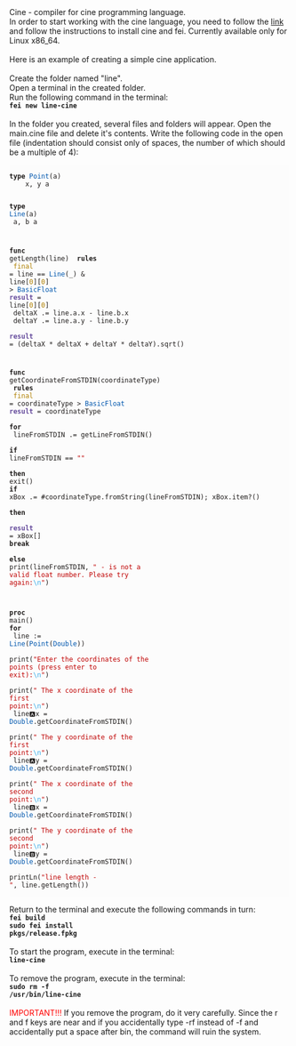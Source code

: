 <body>
Cine - compiler for cine programming language.<br>
In order to start working with the cine language, you need to follow the <a href="https://github.com/CineDeveloper/cineAndFei-installer">link</a> and follow the instructions to install cine and fei.
Currently available only for Linux x86_64.<br>
<br>
Here is an example of creating a simple cine application.<br>
<br>
Create the folder named &quot;line&quot;.<br>
Open a terminal in the created folder.<br>
Run the following command in the terminal:<br>
<code><b>fei new line-cine</b></code><br><br>
In the folder you created, several files and folders will appear. Open the main.cine file and delete it's contents.
Write the following code in the open file (indentation should consist only of spaces, the number of which should be a multiple of 4):<br>
<pre style='color:#0057ae;background-color:#fcfcfc;'>
<code>
<b><span style='color:#1f1c1b;'>type</span></b><span style='color:#1f1c1b;'> </span>Point<span style='color:#1f1c1b;'>(a)</span>
<span style='color:#1f1c1b;'>    x, y a</span>

<b><span style='color:#1f1c1b;'>type</span></b><span style='color:#1f1c1b;'> </span>Line<span style='color:#1f1c1b;'>(a)</span>
<span style='color:#1f1c1b;'>    a, b a</span>

<b><span style='color:#1f1c1b;'>func</span></b><span style='color:#1f1c1b;'> getLength(line)</span>
<b><span style='color:#1f1c1b;'>    rules</span></b>
<span style='color:#b08000;'>        final</span><span style='color:#1f1c1b;'> = line == </span>Line<span style='color:#1f1c1b;'>(_) &amp; line[</span><span style='color:#b08000;'>0</span><span style='color:#1f1c1b;'>][</span><span style='color:#b08000;'>0</span><span style='color:#1f1c1b;'>] &gt; </span>BasicFloat
<b><span style='color:#644a9b;'>        result</span></b><span style='color:#1f1c1b;'> = line[</span><span style='color:#b08000;'>0</span><span style='color:#1f1c1b;'>][</span><span style='color:#b08000;'>0</span><span style='color:#1f1c1b;'>]</span>
<span style='color:#1f1c1b;'>    deltaX .= line.a.x - line.b.x</span>
<span style='color:#1f1c1b;'>    deltaY .= line.a.y - line.b.y</span>
<span style='color:#1f1c1b;'>    </span><b><span style='color:#644a9b;'>result</span></b><span style='color:#1f1c1b;'> = (deltaX * deltaX + deltaY * deltaY).sqrt()</span>

<b><span style='color:#1f1c1b;'>func</span></b><span style='color:#1f1c1b;'> getCoordinateFromSTDIN(coordinateType)</span>
<b><span style='color:#1f1c1b;'>    rules</span></b>
<span style='color:#b08000;'>        final</span><span style='color:#1f1c1b;'> = coordinateType &gt; </span>BasicFloat
<b><span style='color:#644a9b;'>        result</span></b><span style='color:#1f1c1b;'> = coordinateType</span>
<span style='color:#1f1c1b;'>    </span><b><span style='color:#1f1c1b;'>for</span></b>
<span style='color:#1f1c1b;'>        lineFromSTDIN .= getLineFromSTDIN()</span>
<span style='color:#1f1c1b;'>        </span><b><span style='color:#1f1c1b;'>if</span></b><span style='color:#1f1c1b;'> lineFromSTDIN == </span><span style='color:#bf0303;'>&quot;&quot;</span>
<span style='color:#1f1c1b;'>            </span><b><span style='color:#1f1c1b;'>then</span></b><span style='color:#1f1c1b;'> exit()</span>
<span style='color:#1f1c1b;'>        </span><b><span style='color:#1f1c1b;'>if</span></b><span style='color:#1f1c1b;'> xBox .= #coordinateType.fromString(lineFromSTDIN); xBox.item?()</span>
<span style='color:#1f1c1b;'>            </span><b><span style='color:#1f1c1b;'>then</span></b>
<span style='color:#1f1c1b;'>                </span><b><span style='color:#644a9b;'>result</span></b><span style='color:#1f1c1b;'> = xBox[]</span>
<span style='color:#1f1c1b;'>                </span><b><span style='color:#1f1c1b;'>break</span></b>
<span style='color:#1f1c1b;'>            </span><b><span style='color:#1f1c1b;'>else</span></b><span style='color:#1f1c1b;'> print(lineFromSTDIN, </span><span style='color:#bf0303;'>&quot; - is not a valid float number. Please try again:</span><span style='color:#3daee9;'>\n</span><span style='color:#bf0303;'>&quot;</span><span style='color:#1f1c1b;'>)</span>

<b><span style='color:#1f1c1b;'>proc</span></b><span style='color:#1f1c1b;'> main()</span>
<span style='color:#1f1c1b;'>    </span><b><span style='color:#1f1c1b;'>for</span></b>
<span style='color:#1f1c1b;'>        line := </span>Line<span style='color:#1f1c1b;'>(</span>Point<span style='color:#1f1c1b;'>(</span>Double<span style='color:#1f1c1b;'>))</span>
<span style='color:#1f1c1b;'>        print(</span><span style='color:#bf0303;'>&quot;Enter the coordinates of the points (press enter to exit):</span><span style='color:#3daee9;'>\n</span><span style='color:#bf0303;'>&quot;</span><span style='color:#1f1c1b;'>)</span>
<span style='color:#1f1c1b;'>        print(</span><span style='color:#bf0303;'>&quot;    The x coordinate of the first point:</span><span style='color:#3daee9;'>\n</span><span style='color:#bf0303;'>&quot;</span><span style='color:#1f1c1b;'>)</span>
<span style='color:#1f1c1b;'>        line:a:x = </span>Double<span style='color:#1f1c1b;'>.getCoordinateFromSTDIN()</span>
<span style='color:#1f1c1b;'>        print(</span><span style='color:#bf0303;'>&quot;    The y coordinate of the first point:</span><span style='color:#3daee9;'>\n</span><span style='color:#bf0303;'>&quot;</span><span style='color:#1f1c1b;'>)</span>
<span style='color:#1f1c1b;'>        line:a:y = </span>Double<span style='color:#1f1c1b;'>.getCoordinateFromSTDIN()</span>
<span style='color:#1f1c1b;'>        print(</span><span style='color:#bf0303;'>&quot;    The x coordinate of the second point:</span><span style='color:#3daee9;'>\n</span><span style='color:#bf0303;'>&quot;</span><span style='color:#1f1c1b;'>)</span>
<span style='color:#1f1c1b;'>        line:b:x = </span>Double<span style='color:#1f1c1b;'>.getCoordinateFromSTDIN()</span>
<span style='color:#1f1c1b;'>        print(</span><span style='color:#bf0303;'>&quot;    The y coordinate of the second point:</span><span style='color:#3daee9;'>\n</span><span style='color:#bf0303;'>&quot;</span><span style='color:#1f1c1b;'>)</span>
<span style='color:#1f1c1b;'>        line:b:y = </span>Double<span style='color:#1f1c1b;'>.getCoordinateFromSTDIN()</span>
<span style='color:#1f1c1b;'>        printLn(</span><span style='color:#bf0303;'>&quot;line length - &quot;</span><span style='color:#1f1c1b;'>, line.getLength())</span>
</code>
</pre>
Return to the terminal and execute the following commands in turn:<br>
<code><b>fei build</b></code><br>
<code><b>sudo fei install pkgs/release.fpkg</b></code><br><br>
To start the program, execute in the terminal:<br>
<code><b>line-cine</b></code><br><br>
To remove the program, execute in the terminal:<br>
<code><b>sudo rm -f /usr/bin/line-cine</b></code><br><br>
<span style='color:#ff0000;'>IMPORTANT!!!</span> If you remove the program, do it very carefully. Since the r and f keys are near and if you accidentally type -rf instead of -f and accidentally put a space after bin, the command will ruin the system.
</body>
